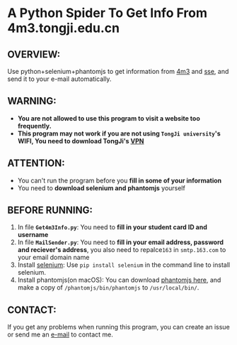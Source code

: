 # A Python Spider To Get Info From 4m3.tongji.edu.cn
## OVERVIEW:
Use python+selenium+phantomjs to get information from [4m3](4m3.tongji.edu.cn) and [sse](http://sse.tongji.edu.cn/data/list/bkstz), and send it to your e-mail automatically.
## WARNING:
* **You are not allowed to use this program to visit a website too frequently.**
* **This program may not work if you are not using `TongJi university`'s WIFI, You need to download TongJi's [VPN](htttps://vpn.tongji.cn)**


## ATTENTION:
* You can't run the program before you **fill in some of your information**
* You need to **download selenium and phantomjs** yourself

## BEFORE RUNNING:
1. In file **`Get4m3Info.py`**: You need to **fill in your student card ID and username**
2. In file **`MailSender.py`**: You need to **fill in your email address, password and reciever's address**, you also need to repalce`163` in `smtp.163.com` to your email domain name
3. Install [selenium](http://www.seleniumhq.org/): Use `pip install selenium` in the command line to install selenium.
4. Install phantomjs(on macOS): You can download [phantomjs here](http://phantomjs.org/), and make a copy of `/phantomjs/bin/phantomjs` to `/usr/local/bin/`.

## CONTACT:
If you get any problems when running this program, you can create an issue or send me an [e-mail](mailto:Alseepludan@163.com) to contact me.

